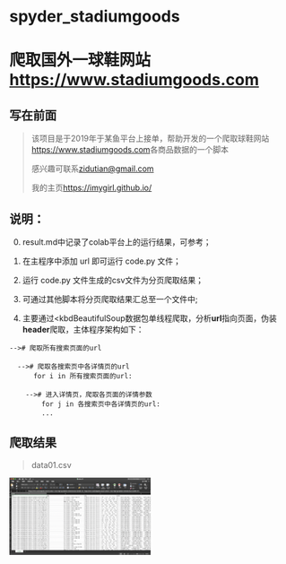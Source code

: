 # spyder_stadiumgoods
# 爬取国外一球鞋网站<https://www.stadiumgoods.com>
## 写在前面
>该项目是于2019年于某鱼平台上接单，帮助开发的一个爬取球鞋网站<https://www.stadiumgoods.com>各商品数据的一个脚本  
>
>感兴趣可联系<zidutian@gmail.com>  
>
>我的主页<https://imygirl.github.io/>

## 说明：

0. result.md中记录了colab平台上的运行结果，可参考；

1. 在主程序中添加 url 即可运行 code.py 文件；

2. 运行 code.py 文件生成的csv文件为分页爬取结果；  

3. 可通过其他脚本将分页爬取结果汇总至一个文件中;  

4. 主要通过<kbdBeautifulSoup</kbd>数据包单线程爬取，分析**url**指向页面，伪装**header**爬取，主体程序架构如下：
```
--># 爬取所有搜索页面的url

  --># 爬取各搜索页中各详情页的url
      for i in 所有搜索页面的url:
      
    --># 进入详情页，爬取各页面的详情参数
        for j in 各搜索页中各详情页的url:
        ...
```
## 爬取结果
>data01.csv  

<img src="https://github.com/iMyGirl/spyder_stadiumgoods/blob/main/data/data01.png" width="50%">
